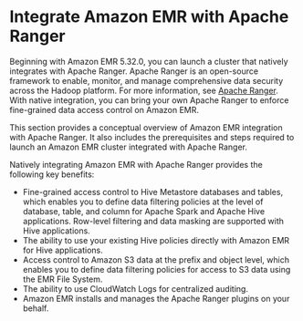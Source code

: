 # Integrate Amazon EMR with Apache Ranger<a name="emr-ranger"></a>

Beginning with Amazon EMR 5\.32\.0, you can launch a cluster that natively integrates with Apache Ranger\. Apache Ranger is an open\-source framework to enable, monitor, and manage comprehensive data security across the Hadoop platform\. For more information, see [Apache Ranger](https://ranger.apache.org/)\. With native integration, you can bring your own Apache Ranger to enforce fine\-grained data access control on Amazon EMR\.

This section provides a conceptual overview of Amazon EMR integration with Apache Ranger\. It also includes the prerequisites and steps required to launch an Amazon EMR cluster integrated with Apache Ranger\.

Natively integrating Amazon EMR with Apache Ranger provides the following key benefits: 
+ Fine\-grained access control to Hive Metastore databases and tables, which enables you to define data filtering policies at the level of database, table, and column for Apache Spark and Apache Hive applications\. Row\-level filtering and data masking are supported with Hive applications\.
+ The ability to use your existing Hive policies directly with Amazon EMR for Hive applications\.
+ Access control to Amazon S3 data at the prefix and object level, which enables you to define data filtering policies for access to S3 data using the EMR File System\.
+ The ability to use CloudWatch Logs for centralized auditing\.
+ Amazon EMR installs and manages the Apache Ranger plugins on your behalf\.